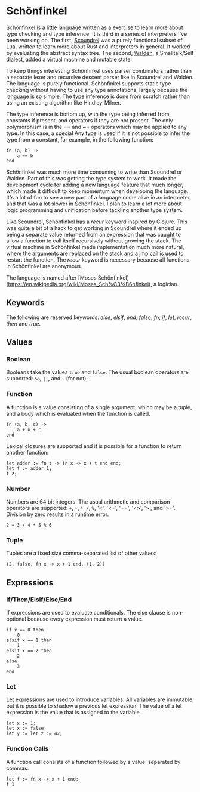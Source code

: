 Schönfinkel
====

Schönfinkel is a little language written as a exercise to learn more about type
checking and type inference. It is third in a series of interpreters
I've been working on. The first,
[Scoundrel](https://github.com/dminor/scoundrel) was a purely functional
subset of Lua, written to learn more about Rust and interpreters in general.
It worked by evaluating the abstract syntax tree. The second,
[Walden](https://github.com/dminor/walden), a Smalltalk/Self dialect,
added a virtual machine and mutable state.

To keep things interesting Schönfinkel uses parser combinators rather than a
separate lexer and recursive descent parser like in Scoundrel and Walden. The
language is purely functional. Schönfinkel supports static type checking
without having to use any type annotations, largely because the language is so
simple. The type inference is done from scratch rather than using an existing
algorithm like Hindley-Milner.

The type inference is bottom up, with the type being inferred from constants
if present, and operators if they are not present. The only polymorphism is
in the == and ~= operators which may be applied to any type. In this case,
a special Any type is used if it is not possible to infer the type from a
constant, for example, in the following function:

```
fn (a, b) ->
    a == b
end
```

Schönfinkel was much more time consuming to write than Scoundrel or Walden.
Part of this was getting the type system to work. It made the development cycle
for adding a new language feature that much longer, which made it difficult to
keep momentum when developing the language. It's a lot of fun to see a new
part of a language come alive in an interpreter, and that was a lot slower
in Schönfinkel. I plan to learn a lot more about logic programming and unification
before tackling another type system.

Like Scoundrel, Schönfinkel has a *recur* keyword inspired by Clojure. This was quite
a bit of a hack to get working in Scoundrel where it ended up being a separate
value returned from an expression that was caught to allow a function to call
itself recursively without growing the stack. The virtual machine in Schönfinkel
made implementation much more natural, where the arguments are replaced on the
stack and a jmp call is used to restart the function. The *recur* keyword is
necessary because all functions in Schönfinkel are anonymous.

The language is named after [Moses Schönfinkel]
(https://en.wikipedia.org/wiki/Moses_Sch%C3%B6nfinkel), a logician.

Keywords
--------

The following are reserved keywords: *else*, *elsif*, *end*, *false*,
*fn*, *if*, *let*, *recur*, *then* and *true*.

Values
------

### Boolean

Booleans take the values `true` and `false`. The usual boolean operators are
supported: `&&`, `||`, and `~` (for not).

### Function

A function is a value consisting of a single argument, which may be a tuple,
and a body which is evaluated when the function is called.

```
fn (a, b, c) ->
    a + b + c
end
```

Lexical closures are supported and it is possible for a function to return another
function:

```
let adder := fn t -> fn x -> x + t end end;
let f := adder 1;
f 2;
```

### Number

Numbers are 64 bit integers. The usual arithmetic and comparison operators
are supported: `+`, `-`, `*`, `/`, `%`, '<', '<=', '==', '<>', '>', and '>='.
Division by zero results in a runtime error.

```
2 + 3 / 4 * 5 % 6
```

### Tuple

Tuples are a fixed size comma-separated list of other values:

```
(2, false, fn x -> x + 1 end, (1, 2))
```

Expressions
-----------

### If/Then/Elsif/Else/End

If expressions are used to evaluate conditionals. The else clause is
non-optional because every expression must return a value.

```
if x == 0 then
    0
elsif x == 1 then
    1
elsif x == 2 then
    2
else
    3
end
```

### Let

Let expressions are used to introduce variables. All variables are
immutable, but it is possible to shadow a previous let expression. The
value of a let expression is the value that is assigned to the variable.

```
let x := 1;
let x := false;
let y := let z := 42;
```

### Function Calls

A function call consists of a function followed by a value:
separated by commas.

```
let f := fn x -> x + 1 end;
f 1
```
